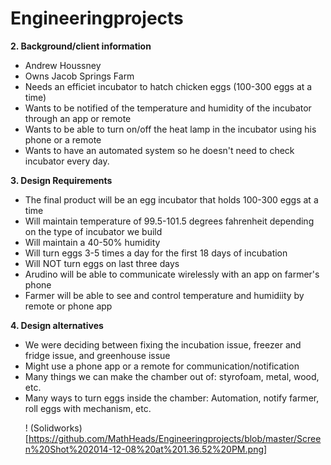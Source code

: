Engineeringprojects
===================
<b>2. Background/client information</b>
 
<ul>

 <li>Andrew Houssney</li>
 <li>Owns Jacob Springs Farm</li>
 <li>Needs an efficiet incubator to hatch chicken eggs (100-300 eggs at a time)</li>
 <li>Wants to be notified of the temperature and humidity of the incubator through an app or remote</li>
 <li>Wants to be able to turn on/off the heat lamp in the incubator using his phone or a remote</li>
 <li>Wants to have an automated system so he doesn't need to check incubator every day.</li>
 
 </ul>

<b>3. Design Requirements</b>

<ul>
 
 <li>The final product will be an egg incubator that holds 100-300 eggs at a time</li>
 <li>Will maintain temperature of 99.5-101.5 degrees fahrenheit depending on the type of incubator we build</li>
 <li>Will maintain a 40-50% humidity </li>
 <li>Will turn eggs 3-5 times a day for the first 18 days of incubation</li>
 <li>Will NOT turn eggs on last three days</li>
 <li>Arudino will be able to communicate wirelessly with an app on farmer's phone</li>
 <li>Farmer will be able to see and control temperature and humidiity by remote or phone app</li>
 
</ul>

<b>4. Design alternatives</b>
 
<ul>

 <li>We were deciding between fixing the incubation issue, freezer and fridge issue, and greenhouse issue</li>
 <li>Might use a phone app or a remote for communication/notification</li>
 <li>Many things we can make the chamber out of: styrofoam, metal, wood, etc.</li>
 <li>Many ways to turn eggs inside the chamber: Automation, notify farmer, roll eggs with mechanism, etc.</li>

! (Solidworks)[https://github.com/MathHeads/Engineeringprojects/blob/master/Screen%20Shot%202014-12-08%20at%201.36.52%20PM.png]

</ul>
